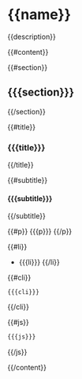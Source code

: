 {{name}}
========

{{description}}

{{#content}}

{{#section}}
## {{{section}}}
{{/section}}

{{#title}}
### {{{title}}}
{{/title}}

{{#subtitle}}
#### {{{subtitle}}}
{{/subtitle}}

{{#p}}
{{{p}}}
{{/p}}

{{#li}}
+ {{{li}}}
{{/li}}

{{#cli}}
```
{{{cli}}}
```
{{/cli}}

{{#js}}
```javascript
{{{js}}}
```
{{/js}}

{{/content}}